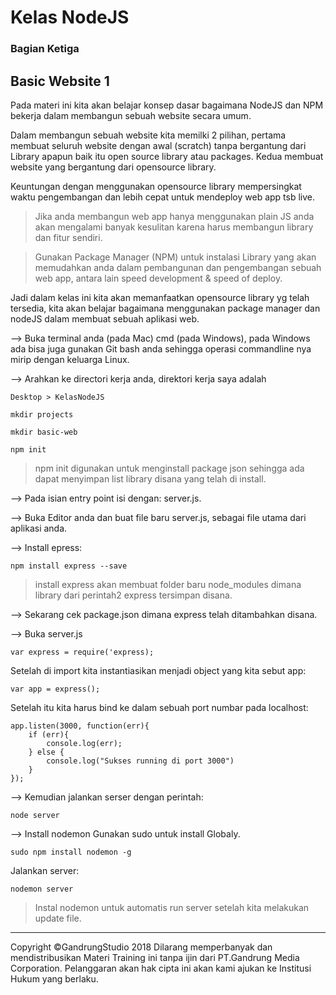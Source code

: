 # Kelas NodeJS

### Bagian Ketiga

## Basic Website 1

Pada materi ini kita akan belajar konsep dasar bagaimana NodeJS dan NPM bekerja dalam membangun sebuah website secara umum.

Dalam membangun sebuah website kita memilki 2 pilihan, pertama membuat seluruh website dengan awal (scratch) tanpa bergantung dari Library apapun baik itu open source library atau packages. Kedua membuat website yang bergantung dari opensource library.

Keuntungan dengan menggunakan opensource library mempersingkat waktu pengembangan dan lebih cepat untuk mendeploy web app tsb live.

> Jika anda membangun web app hanya menggunakan plain JS anda akan mengalami banyak kesulitan karena harus membangun library dan fitur sendiri.

> Gunakan Package Manager (NPM) untuk instalasi Library yang akan memudahkan anda dalam pembangunan dan pengembangan sebuah web app, antara lain speed development & speed of deploy.

 Jadi dalam kelas ini kita akan memanfaatkan opensource library yg telah tersedia, kita akan belajar bagaimana menggunakan package manager dan nodeJS dalam membuat sebuah aplikasi web.

 --> Buka terminal anda (pada Mac) cmd (pada Windows), pada Windows ada bisa juga gunakan Git bash anda sehingga operasi commandline nya mirip dengan keluarga Linux.

 --> Arahkan ke directori kerja anda, direktori kerja saya adalah

    Desktop > KelasNodeJS 

    mkdir projects

    mkdir basic-web

    npm init

> npm init digunakan untuk menginstall package json sehingga ada dapat menyimpan list library disana yang telah di install.

--> Pada isian entry point isi dengan: server.js.

--> Buka Editor anda dan buat file baru server.js, sebagai file utama dari aplikasi anda.

--> Install epress:

    npm install express --save

> install express akan membuat folder baru node_modules dimana library dari perintah2 express tersimpan disana.

--> Sekarang cek package.json dimana express telah ditambahkan disana.

--> Buka server.js

    var express = require('express);
    
Setelah di import kita instantiasikan menjadi object yang kita sebut app:

    var app = express();

Setelah itu kita harus bind ke dalam sebuah port numbar pada localhost:

    app.listen(3000, function(err){
        if (err){
            console.log(err);
        } else {
            console.log("Sukses running di port 3000")
        }
    }); 

--> Kemudian jalankan serser dengan perintah:

    node server

--> Install nodemon Gunakan sudo untuk install Globaly.

    sudo npm install nodemon -g
    
 Jalankan server:

    nodemon server   

 > Instal nodemon untuk automatis run server setelah kita melakukan update file. 







---
Copyright &copy;GandrungStudio 2018 
Dilarang memperbanyak dan mendistribusikan Materi Training ini tanpa ijin dari PT.Gandrung Media Corporation. Pelanggaran akan hak cipta ini akan kami ajukan ke Institusi Hukum yang berlaku.